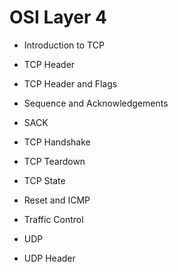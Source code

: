 # OSI Layer 4

* Introduction to TCP

* TCP Header

* TCP Header and Flags

* Sequence and Acknowledgements

* SACK

* TCP Handshake

* TCP Teardown

* TCP State

* Reset and ICMP

* Traffic Control

* UDP

* UDP Header



